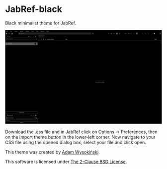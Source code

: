 # JabRef-black

Black minimalist theme for JabRef.

![](preview.png)

Download the .css file and in JabRef click on Options → Preferences, then on the Import theme button in the lower-left corner. Now navigate to your CSS file using the opened dialog box, select your file and click open.

This theme was created by [Adam Wysokiński](https://fediscience.org/@adam_wysokinski).

This software is licensed under [The 2-Clause BSD License](LICENSE).